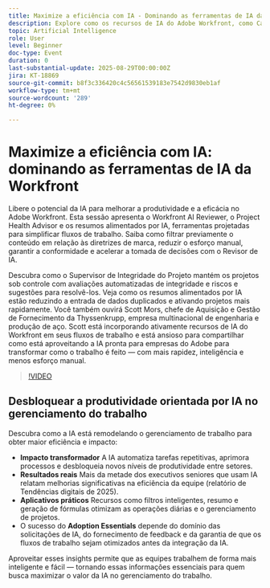 ```yaml
---
title: Maximize a eficiência com IA - Dominando as ferramentas de IA da Workfront
description: Explore como os recursos de IA do Adobe Workfront, como Catch Me Up, resumo e geração de fórmulas, ajudam a automatizar tarefas, otimizar workflows e impulsionar a produtividade.
topic: Artificial Intelligence
role: User
level: Beginner
doc-type: Event
duration: 0
last-substantial-update: 2025-08-29T00:00:00Z
jira: KT-18869
source-git-commit: b8f3c336420c4c56561539183e7542d9830eb1af
workflow-type: tm+mt
source-wordcount: '289'
ht-degree: 0%

---
```



# Maximize a eficiência com IA: dominando as ferramentas de IA da Workfront

Libere o potencial da IA para melhorar a produtividade e a eficácia no Adobe Workfront. Esta sessão apresenta o Workfront AI Reviewer, o Project Health Advisor e os resumos alimentados por IA, ferramentas projetadas para simplificar fluxos de trabalho. Saiba como filtrar previamente o conteúdo em relação às diretrizes de marca, reduzir o esforço manual, garantir a conformidade e acelerar a tomada de decisões com o Revisor de IA.

Descubra como o Supervisor de Integridade do Projeto mantém os projetos sob controle com avaliações automatizadas de integridade e riscos e sugestões para resolvê-los. Veja como os resumos alimentados por IA estão reduzindo a entrada de dados duplicados e ativando projetos mais rapidamente. Você também ouvirá Scott Mors, chefe de Aquisição e Gestão de Fornecimento da Thyssenkrupp, empresa multinacional de engenharia e produção de aço. Scott está incorporando ativamente recursos de IA do Workfront em seus fluxos de trabalho e está ansioso para compartilhar como está aproveitando a IA pronta para empresas do Adobe para transformar como o trabalho é feito — com mais rapidez, inteligência e menos esforço manual.

>[!VIDEO](https://video.tv.adobe.com/v/3471393/?learn=on&enablevpops)

## Desbloquear a produtividade orientada por IA no gerenciamento do trabalho

Descubra como a IA está remodelando o gerenciamento de trabalho para obter maior eficiência e impacto:

* **Impacto transformador** A IA automatiza tarefas repetitivas, aprimora processos e desbloqueia novos níveis de produtividade entre setores.
* **Resultados reais** Mais da metade dos executivos seniores que usam IA relatam melhorias significativas na eficiência da equipe (relatório de Tendências digitais de 2025).
* **Aplicativos práticos** Recursos como filtros inteligentes, resumo e geração de fórmulas otimizam as operações diárias e o gerenciamento de projetos.
* O sucesso do **Adoption Essentials** depende do domínio das solicitações de IA, do fornecimento de feedback e da garantia de que os fluxos de trabalho sejam otimizados antes da integração da IA.

Aproveitar esses insights permite que as equipes trabalhem de forma mais inteligente e fácil — tornando essas informações essenciais para quem busca maximizar o valor da IA no gerenciamento do trabalho.
